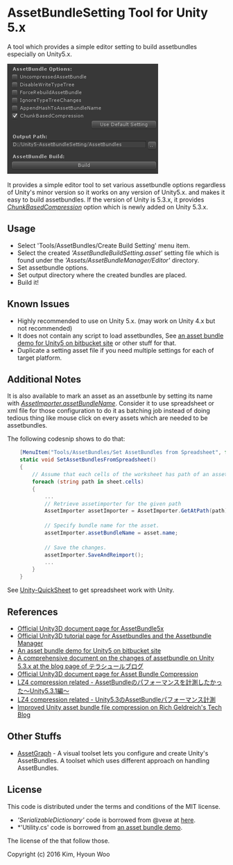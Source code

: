 AssetBundleSetting Tool for Unity 5.x
================================

A tool which provides a simple editor setting to build assetbundles especially on Unity5.x.


![ setting](./Images/setting.png "setting")


It provides a simple editor tool to set various assetbundle options regardless of Unity's minor version so it works on any version of Unity5.x. and makes it easy to build assetbundles. 
If the version of Unity is 5.3.x, it provides *[ChunkBasedCompression](http://docs.unity3d.com/ScriptReference/BuildAssetBundleOptions.ChunkBasedCompression.html)* option which is newly added on Unity 5.3.x.


Usage
-----

* Select 'Tools/AssetBundles/Create Build Setting' menu item.
* Select the created *'AssetBundleBuildSetting.asset'* setting file which is found under the *'Assets/AssetBundleManager/Editor'* directory.
* Set assetbundle options.
* Set output directory where the created bundles are placed.
* Build it!


Known Issues
------------
* Highly recommended to use on Unity 5.x. (may work on Unity 4.x but not recommended)
* It does not contain any script to load assetbundles, See [an asset bundle demo for Unity5 on bitbucket site](https://bitbucket.org/Unity-Technologies/assetbundledemo) or other stuff for that.
* Duplicate a setting asset file if you need multiple settings for each of target platform.


Additional Notes
----------------

It is also available to mark an asset as an assetbunle by setting its name with *[AssetImporter.assetBundleName](http://docs.unity3d.com/ScriptReference/AssetImporter-assetBundleName.html)*.
Consider it to use spreadsheet or xml file for those configuration to do it as batching job instead of doing tedious thing like mouse click on every assets which are needed to be assetbundles.

The following codesnip shows to do that: 

```csharp
    [MenuItem("Tools/AssetBundles/Set AssetBundles from Spreadsheet", false, 0)]
    static void SetAssetBundlesFromSpreadsheet()
    {
        // Assume that each cells of the worksheet has path of an asset and a name of assetbundle
        foreach (string path in sheet.cells)
        {
            ...
            // Retrieve assetimporter for the given path
            AssetImporter assetImporter = AssetImporter.GetAtPath(path);

            // Specify bundle name for the asset.
            assetImporter.assetBundleName = asset.name;

            // Save the changes.
            assetImporter.SaveAndReimport();
            ...
        }
    }

```

See [Unity-QuickSheet](https://github.com/kimsama/Unity-QuickSheet) to get spreadsheet work with Unity.


References
----------
* [Official Unity3D document page for AssetBundle5x](http://docs.unity3d.com/500/Documentation/Manual/BuildingAssetBundles5x.html)
* [Official Unity3D tutorial page for Assetbundles and the Assetbundle Manager](https://unity3d.com/kr/learn/tutorials/topics/scripting/assetbundles-and-assetbundle-manager)
* [An asset bundle demo for Unity5 on bitbucket site](https://bitbucket.org/Unity-Technologies/assetbundledemo)
* [A comprehensive document on the changes of assetbundle on Unity 5.3.x at the blog page of テラシュールブログ](http://tsubakit1.hateblo.jp/entry/2015/12/16/233336)
* [Official Unity3D document page for Asset Bundle Compression](http://docs.unity3d.com/Manual/AssetBundleCompression.html)
* [LZ4 compression related - AssetBundleのパフォーマンスを計測したかった～Unity5.3.1編～](http://veniegames.com/?p=262)
* [LZ4 compression related - Unity5.3のAssetBundleパフォーマンス計測](https://www.google.co.kr/url?sa=t&rct=j&q=&esrc=s&source=web&cd=6&cad=rja&uact=8&ved=0ahUKEwjllNOiwqbLAhVBpJQKHQN7DHUQFghJMAU&url=http%3A%2F%2Fqiita.com%2Fvui%2Fitems%2Fe25dacb22c085606e15f&usg=AFQjCNGYACO0hGvksrgCrjs_eecA6Aa5wA&sig2=-8DI6h-Rs8itXw85xmEVkQ&bvm=bv.115339255,d.dGo)
* [Improved Unity asset bundle file compression on Rich Geldreich's Tech Blog](http://richg42.blogspot.kr/2015/01/improved-unity-asset-bundle-file.html)


Other Stuffs
------------

* [AssetGraph](https://github.com/unity3d-jp/AssetGraph) - A visual toolset lets you configure and create Unity's AssetBundles. A toolset which uses different approach on handling AssetBundles.


License
-------

This code is distributed under the terms and conditions of the MIT license.

* *'SerializableDictionary'* code is borrowed from @vexe at [here](http://forum.unity3d.com/threads/finally-a-serializable-dictionary-for-unity-extracted-from-system-collections-generic.335797/).
* *'Utility.cs' code is borrowed from [an asset bundle demo](https://bitbucket.org/Unity-Technologies/assetbundledemo). 

The license of the that follow those.

Copyright (c) 2016 Kim, Hyoun Woo
